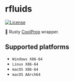 ﻿# rfluids

[![License](https://img.shields.io/github/license/portyanikhin/rfluids)](https://github.com/portyanikhin/rfluids/blob/main/LICENSE)

🦀 Rusty [CoolProp](https://coolprop.github.io/CoolProp/) wrapper.

## Supported platforms

- `Windows X86-64`
- `Linux X86-64`
- `macOS X86-64`
- `macOS AArch64`
